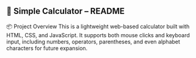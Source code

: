 ## 🧮 Simple Calculator – README
📦 Project Overview
This is a lightweight web-based calculator built with HTML, CSS, and JavaScript. It supports both mouse clicks and keyboard input, including numbers, operators, parentheses, and even alphabet characters for future expansion.
